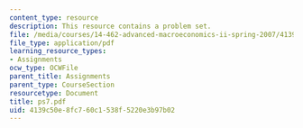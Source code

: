 ```yaml
---
content_type: resource
description: This resource contains a problem set.
file: /media/courses/14-462-advanced-macroeconomics-ii-spring-2007/4139c50e8fc760c1538f5220e3b97b02_ps7.pdf
file_type: application/pdf
learning_resource_types:
- Assignments
ocw_type: OCWFile
parent_title: Assignments
parent_type: CourseSection
resourcetype: Document
title: ps7.pdf
uid: 4139c50e-8fc7-60c1-538f-5220e3b97b02
---
```

